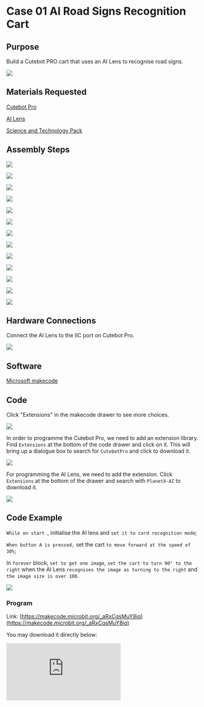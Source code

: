 ﻿---
sidebar_position: 1
sidebar_label: Case 01 AI Road Signs Recognition Cart
---

# Case 01 AI Road Signs Recognition Cart

## Purpose


Build a Cutebot PRO cart that uses an AI Lens to recognise road signs.

![](https://wiki-media-ef.oss-cn-hongkong.aliyuncs.com/i18n/en/docusaurus-plugin-content-docs/current/microbit/microbit-smart-car/microbit-smart-cutebot-pro/cases-libraries/extended-case/images/cutebot-pro-extended-case-01-01.png)

## Materials Requested

[Cutebot Pro](https://www.elecfreaks.com/elecfreaks-smart-cutebot-pro-programming-robot-car-for-micro-bit.html)

[AI Lens](https://www.elecfreaks.com/elecfreaks-smart-ai-lens-kit.html)

[Science and Technology Pack](https://shop.elecfreaks.com/products/elecfreaks-tpbot-science-and-technology-pack?_pos=3&_sid=11fe49ca3&_ss=r)


## Assembly Steps

![](https://wiki-media-ef.oss-cn-hongkong.aliyuncs.com/i18n/en/docusaurus-plugin-content-docs/current/microbit/microbit-smart-car/microbit-smart-cutebot-pro/cases-libraries/extended-case/images/cutebot-pro-extended-case-step-01-01.png)

![](https://wiki-media-ef.oss-cn-hongkong.aliyuncs.com/i18n/en/docusaurus-plugin-content-docs/current/microbit/microbit-smart-car/microbit-smart-cutebot-pro/cases-libraries/extended-case/images/cutebot-pro-extended-case-step-01-02.png)

![](https://wiki-media-ef.oss-cn-hongkong.aliyuncs.com/i18n/en/docusaurus-plugin-content-docs/current/microbit/microbit-smart-car/microbit-smart-cutebot-pro/cases-libraries/extended-case/images/cutebot-pro-extended-case-step-01-03.png)

![](https://wiki-media-ef.oss-cn-hongkong.aliyuncs.com/i18n/en/docusaurus-plugin-content-docs/current/microbit/microbit-smart-car/microbit-smart-cutebot-pro/cases-libraries/extended-case/images/cutebot-pro-extended-case-step-01-04.png)

![](https://wiki-media-ef.oss-cn-hongkong.aliyuncs.com/i18n/en/docusaurus-plugin-content-docs/current/microbit/microbit-smart-car/microbit-smart-cutebot-pro/cases-libraries/extended-case/images/cutebot-pro-extended-case-step-01-05.png)

![](https://wiki-media-ef.oss-cn-hongkong.aliyuncs.com/i18n/en/docusaurus-plugin-content-docs/current/microbit/microbit-smart-car/microbit-smart-cutebot-pro/cases-libraries/extended-case/images/cutebot-pro-extended-case-step-01-06.png)

![](https://wiki-media-ef.oss-cn-hongkong.aliyuncs.com/i18n/en/docusaurus-plugin-content-docs/current/microbit/microbit-smart-car/microbit-smart-cutebot-pro/cases-libraries/extended-case/images/cutebot-pro-extended-case-step-01-07.png)

![](https://wiki-media-ef.oss-cn-hongkong.aliyuncs.com/i18n/en/docusaurus-plugin-content-docs/current/microbit/microbit-smart-car/microbit-smart-cutebot-pro/cases-libraries/extended-case/images/cutebot-pro-extended-case-step-01-08.png)

![](https://wiki-media-ef.oss-cn-hongkong.aliyuncs.com/i18n/en/docusaurus-plugin-content-docs/current/microbit/microbit-smart-car/microbit-smart-cutebot-pro/cases-libraries/extended-case/images/cutebot-pro-extended-case-step-01-09.png)

![](https://wiki-media-ef.oss-cn-hongkong.aliyuncs.com/i18n/en/docusaurus-plugin-content-docs/current/microbit/microbit-smart-car/microbit-smart-cutebot-pro/cases-libraries/extended-case/images/cutebot-pro-extended-case-step-01-10.png)

![](https://wiki-media-ef.oss-cn-hongkong.aliyuncs.com/i18n/en/docusaurus-plugin-content-docs/current/microbit/microbit-smart-car/microbit-smart-cutebot-pro/cases-libraries/extended-case/images/cutebot-pro-extended-case-step-01-11.png)

![](https://wiki-media-ef.oss-cn-hongkong.aliyuncs.com/i18n/en/docusaurus-plugin-content-docs/current/microbit/microbit-smart-car/microbit-smart-cutebot-pro/cases-libraries/extended-case/images/cutebot-pro-extended-case-step-01-12.png)

![](https://wiki-media-ef.oss-cn-hongkong.aliyuncs.com/i18n/en/docusaurus-plugin-content-docs/current/microbit/microbit-smart-car/microbit-smart-cutebot-pro/cases-libraries/extended-case/images/cutebot-pro-extended-case-step-01-13.png)



## Hardware Connections

Connect the AI Lens to the IIC port on Cutebot Pro.

![](https://wiki-media-ef.oss-cn-hongkong.aliyuncs.com/i18n/en/docusaurus-plugin-content-docs/current/microbit/microbit-smart-car/microbit-smart-cutebot-pro/cases-libraries/extended-case/images/cutebot-pro-extended-case-01-02.png)


## Software

[Microsoft makecode](https://makecode.microbit.org/#)


## Code


Click "Extensions" in the makecode drawer to see more choices.

![](https://wiki-media-ef.oss-cn-hongkong.aliyuncs.com/i18n/en/docusaurus-plugin-content-docs/current/microbit/microbit-smart-car/microbit-smart-cutebot-pro/cases-libraries/extended-case/images/cutebot-pro-extended-case-01-03.png)

In order to programme the Cutebot Pro, we need to add an extension library. Find `Extensions` at the bottom of the code drawer and click on it. This will bring up a dialogue box to search for `CutebotPro` and click to download it.

![](https://wiki-media-ef.oss-cn-hongkong.aliyuncs.com/i18n/en/docusaurus-plugin-content-docs/current/microbit/microbit-smart-car/microbit-smart-cutebot-pro/cases-libraries/extended-case/images/cutebot-pro-extended-case-01-04.png)

For programming the AI Lens, we need to add the extension. Click  `Extensions`  at the bottom of the drawer and search with `PlanetX-AI` to download it.

![](https://wiki-media-ef.oss-cn-hongkong.aliyuncs.com/i18n/en/docusaurus-plugin-content-docs/current/microbit/microbit-smart-car/microbit-smart-cutebot-pro/cases-libraries/extended-case/images/cutebot-pro-extended-case-01-05.png)


## Code Example

`While on start `, initialise the AI lens and `set it to card recognition mode`;

`When button A is pressed,` set the cart `to move forward at the speed of 30%`;

In `forever` block, `set to get one image`, `set the cart to turn 90° to the right` when the AI Lens `recognises the image as turning to the right` and `the image size is over 100`.

![](https://wiki-media-ef.oss-cn-hongkong.aliyuncs.com/i18n/en/docusaurus-plugin-content-docs/current/microbit/microbit-smart-car/microbit-smart-cutebot-pro/cases-libraries/extended-case/images/cutebot-pro-extended-case-01-06.png)


### Program

Link: [https://makecode.microbit.org/_aRxCqsMuY8iq](https://makecode.microbit.org/_aRxCqsMuY8iq)

You may download it directly below:

<div
    style={{
        position: 'relative',
        paddingBottom: '60%',
        overflow: 'hidden',
    }}
>
    <iframe
        src="https://makecode.microbit.org/_aRxCqsMuY8iq"
        frameborder="0"
        sandbox="allow-popups allow-forms allow-scripts allow-same-origin"
        style={{
            position: 'absolute',
            width: '100%',
            height: '100%',
        }}
    />
</div>

## Conclusion


When button A is pressed, the cart moves forward and when it meets a road sign turning right, it automatically turns right by 90° and stops moving.

![](https://wiki-media-ef.oss-cn-hongkong.aliyuncs.com/i18n/en/docusaurus-plugin-content-docs/current/microbit/microbit-smart-car/microbit-smart-cutebot-pro/cases-libraries/extended-case/images/cutebot-pro-extended-case-01.gif)


## Expanded Knowledge

*** AI路牌识别的应用及发展 ***

AI路牌识别是一种基于人工智能技术的图像识别应用，用于检测、识别和理解道路上的交通路牌。以下是AI路牌识别的应用和发展方面的一些关键点：

交通管理：AI路牌识别可以帮助交通管理部门监测道路上的交通标志和路牌情况。它可以自动检测和识别交通标志，提供实时的交通信息和指示，帮助驾驶员和行人遵守交通规则和导航。

自动驾驶：在自动驾驶车辆的发展中，AI路牌识别是关键技术之一。它可以帮助自动驾驶车辆辨识和理解道路上的交通标志和指示，以便做出相应的决策和行驶计划。

导航和路径规划：AI路牌识别可以用于实时导航系统，帮助司机和行人确定正确的行驶方向和路径规划。它可以识别路牌上的道路名称、交叉口指示和限速信息，为用户提供准确的导航指引。

城市规划和交通优化：AI路牌识别可以为城市规划和交通优化提供宝贵的数据。通过分析和识别路牌信息，可以了解道路网络的结构、交通流量和交通状况，从而优化交通规划、改善道路设施和提升城市交通效率。

安全监控：AI路牌识别可以用于交通安全监控系统。它可以实时监测道路上的交通标志和路牌，检测异常情况，例如损坏的路牌或缺失的标志。这有助于及时修复和维护交通设施，确保道路的安全性和可靠性。

AI路牌识别的发展已经取得了显著进展，主要得益于深度学习和计算机视觉技术的不断发展。随着算法的不断优化和硬件的提升，AI路牌识别的准确性和实时性得到了显著提升。未来，预计AI路牌识别将进一步发展，更加智能化和全面化，为交通管理、自动驾驶和城市规划等领域带来更多的便利和效益。

*** Application and Development of AI Road Sign Recognition ***

AI Road Sign Recognition is an image recognition application based on Artificial Intelligence technology for detecting, recognising and understanding traffic road signs on roads. Here are some of the key points in terms of application and development of AI Road Sign Recognition:

Traffic Management : AI Road Sign Recognition helps traffic management to monitor the condition of traffic signs and road signs on roads. It can automatically detect and recognise traffic signs, provide real-time traffic information and directions, and help drivers and pedestrians follow traffic rules and navigation.

AUTOMATIC DRIVING: AI road sign recognition is one of the key technologies in the development of autonomous driving vehicles. It helps self-driving vehicles recognise and understand traffic signs and instructions on the road in order to make decisions and travel plans accordingly.

NAVIGATION AND PATH PLANNING: AI road sign recognition can be used in real-time navigation systems to help drivers and pedestrians determine the correct direction of travel and path planning. It recognises road names, intersection instructions and speed limit information on road signs to provide users with accurate navigation guidance.

Urban planning and traffic optimisation: AI road sign recognition can provide valuable data for urban planning and traffic optimisation. By analysing and recognising road sign information, the structure of the road network, traffic flow and traffic conditions can be understood to optimise traffic planning, improve road facilities and enhance urban traffic efficiency.

Safety monitoring: AI road sign recognition can be used for traffic safety monitoring system. It can monitor traffic signs and road signs on roads in real time and detect abnormalities, such as damaged road signs or missing signs. This helps to repair and maintain traffic facilities in time to ensure the safety and reliability of roads.

Significant progress has been made in the development of AI road sign recognition, mainly due to the continuous development of deep learning and computer vision technologies. With the continuous optimisation of algorithms and the enhancement of hardware, the accuracy and real-time performance of AI road sign recognition have been significantly improved. In the future, it is expected that AI road sign recognition will further develop to become more intelligent and comprehensive, bringing more convenience and benefits to fields such as traffic management, autonomous driving and urban planning.
